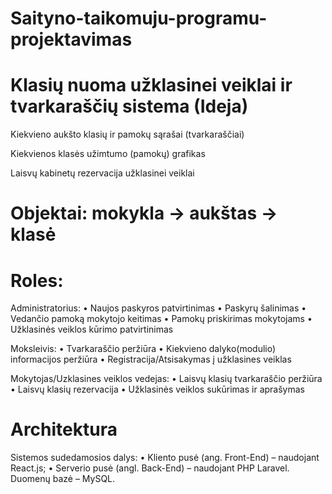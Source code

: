 # Saityno-taikomuju-programu-projektavimas

# Klasių nuoma užklasinei veiklai ir tvarkaraščių sistema (Ideja)
Kiekvieno aukšto klasių ir pamokų sąrašai (tvarkaraščiai)

Kiekvienos klasės užimtumo (pamokų) grafikas

Laisvų kabinetų rezervacija užklasinei veiklai 

# Objektai: mokykla -> aukštas -> klasė

# Roles: 

Administratorius: 
• Naujos paskyros patvirtinimas
• Paskyrų šalinimas
• Vedančio pamoką mokytojo keitimas
• Pamokų priskirimas mokytojams
• Užklasinės veiklos kūrimo patvirtinimas

Moksleivis: 
• Tvarkaraščio peržiūra
• Kiekvieno dalyko(modulio) informacijos peržiūra
• Registracija/Atsisakymas į užklasines veiklas

Mokytojas/Uzklasines veiklos vedejas:
• Laisvų klasių tvarkaraščio peržiūra
• Laisvų klasių rezervacija
• Užklasinės veiklos sukūrimas ir aprašymas

# Architektura

Sistemos sudedamosios dalys:
• Kliento pusė (ang. Front-End) – naudojant React.js; • Serverio pusė (angl. Back-End) – naudojant PHP Laravel. Duomenų bazė – MySQL.
